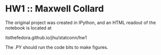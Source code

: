 # HW1 :: Maxwell Collard

The original project was created in IPython, and an HTML readout of the notebook is located at

itsthefedora.github.io/jhu/statconn/hw1

The .PY should run the code bits to make figures.